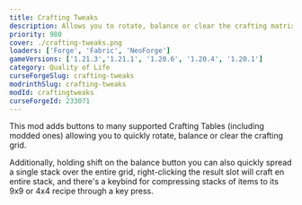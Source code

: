```yaml
---
title: Crafting Tweaks
description: Allows you to rotate, balance or clear the crafting matrix by the press of a button, in any (supported) crafting window.
priority: 980
cover: ./crafting-tweaks.png
loaders: ['Forge', 'Fabric', 'NeoForge']
gameVersions: ['1.21.3','1.21.1', '1.20.6', '1.20.4', '1.20.1']
category: Quality of Life
curseForgeSlug: crafting-tweaks
modrinthSlug: crafting-tweaks
modId: craftingtweaks
curseForgeId: 233071
---
```


This mod adds buttons to many supported Crafting Tables (including modded ones) allowing you to quickly rotate, balance or clear the crafting grid.

Additionally, holding shift on the balance button you can also quickly spread a single stack over the entire grid, right-clicking the result slot will craft en entire stack, and there's a keybind for compressing stacks of items to its 9x9 or 4x4 recipe through a key press.